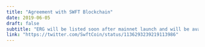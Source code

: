```yaml
---
title: "Agreement with SWFT Blockchain"
date: 2019-06-05
draft: false
subtitle: "ERG will be listed soon after mainnet launch and will be available for payment and swap with over 170 crypto!" 
link: "https://twitter.com/SwftCoin/status/1136293239219113986"
---
```

